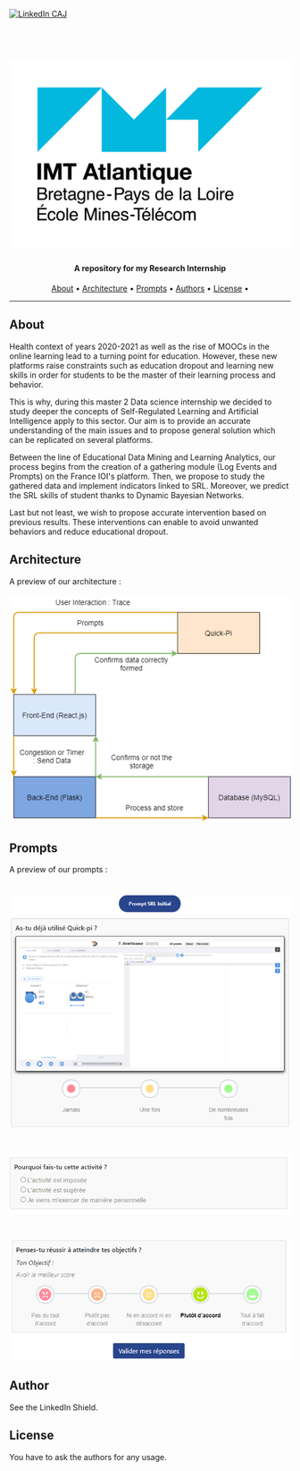[![LinkedIn CAJ][linkedin-shield]][linkedin-url]

<h1 align="center">
  <br>
  <a href="https://github.com/camilleAmaury/MasterThesisXcale.git"><img src="/images/imtAtlantique.png" alt="IMT Atlantique"></a>
</h1>

<h4 align="center">A repository for my Research Internship</h4>

<span align="center"></span>
      
<p align="center">
  <a href="#about">About</a> •
  <a href="#courses">Architecture</a> •
  <a href="#courses">Prompts</a> •
  <a href="#courses">Authors</a> •
  <a href="#courses">License</a> •
</p>

---

## About

Health context of years 2020-2021 as well as the rise of MOOCs in the online learning lead to a turning point for education. However, these new platforms raise constraints such as education dropout and learning new skills in order for students to be the master of their learning process and behavior.

This is why, during this master 2 Data science internship we decided to study deeper the concepts of Self-Regulated Learning and Artificial Intelligence apply to this sector. Our aim is to provide an accurate understanding of the main issues and to propose general solution which can be replicated on several platforms.

Between the line of Educational Data Mining and Learning Analytics, our process begins from the creation of a gathering module (Log Events and Prompts) on the France IOI's platform. Then, we propose to study the gathered data and implement indicators linked to SRL. Moreover, we predict the SRL skills of student thanks to Dynamic Bayesian Networks.

Last but not least, we wish to propose accurate intervention based on previous results. These interventions can enable to avoid unwanted behaviors and reduce educational dropout.

## Architecture

A preview of our architecture :

<h5 align="center">
  <img src="/images/interactions.png" alt="IMT Atlantique">
</h5>

## Prompts

A preview of our prompts :

<h5 align="center">
	<br>
  	<img src="/images/ordinal-nonlikert.PNG" alt="prompt-1">
</h5>
<h5 align="center">
	<br>
	<img src="/images/categorical.PNG" alt="prompt-3">
</h5>
<h5 align="center">
	<br>
	<img src="/images/ordinal-likert.PNG" alt="prompt-2">
</h5>


## Author

See the LinkedIn Shield.

## License

You have to ask the authors for any usage.

[linkedin-shield]: https://img.shields.io/badge/-LinkedIn-black.svg?style=flat-square&logo=linkedin&colorB=555
[linkedin-url]: https://www.linkedin.com/in/camille-amaury-juge/





